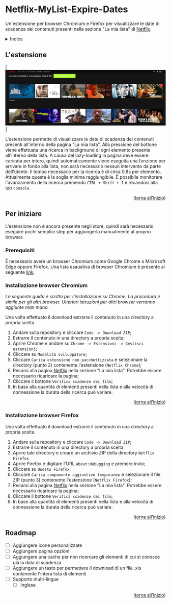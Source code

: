 <a name="readme-top"></a>

# Netflix-MyList-Expire-Dates
Un'estensione per browser Chromium e Firefox per visualizzare le date di scadenza dei contenuti presenti nella sezione "La mia lista" di <a href="https://www.netflix.com">Netflix</a>.

<!-- TABLE OF CONTENTS -->
<details>
  <summary>Indice</summary>
  <ol>
    <li>
      <a href="#lestensione">L'estensione</a>
    </li>
    <li>
      <a href="#per-iniziare">Per iniziare</a>
      <ul>
        <li><a href="#installazione-browser-chromium">Installazione browser Chromium</a></li>
        <li><a href="#installazione-browser-firefox">Installazione browser Firefox</a></li>
      </ul>
    </li>
    <li><a href="#roadmap">Roadmap</a></li>
  </ol>
</details>



<!-- ABOUT THE PROJECT -->
## L'estensione

[![Screen Shot][product-screenshot]]

L'estensione permette di visualizzare le date di scadenza dei contenuti presenti all'interno della pagina "La mia lista".
Alla pressione del bottone viene effettuata una ricerca in background di ogni elemento presente all'interno della lista.
A causa del lazy-loading la pagina deve essere caricata per intero, quindi automaticamente viene eseguita una funzione per arrivare in fondo alla lista, non sarà necessario nessun intervento da parte dell'utente.
Il tempo necessario per la ricerca è di circa 0.8s per elemento. Attualmente questa è la soglia minima raggiungibile.
È possibile monitorare l'avanzamento della ricerca premendo `CTRL + Shift + I` e recandosi alla tab `console`.

<p align="right">(<a href="#readme-top">torna all'inizio</a>)</p>

<!-- GETTING STARTED -->
## Per iniziare

L'estensione non è ancora presente negli store, quindi sarà necessario eseguire pochi semplici step per aggiungerla manualmente al proprio browser.

### Prerequisiti

È necessario avere un browser Chromium come Google Chrome o Microsoft Edge oppure Firefox.
Una lista esaustiva di browser Chromium è presente al seguente <a href="https://it.wikipedia.org/wiki/Chromium#Browser_basati_su_Chromium">link</a>.

### Installazione browser Chromium

_La seguente guida è scritta per l'installazione su Chrome. La procedura è simile per gli altri browser. Ulteriori istruzioni per altri browser verranno aggiunte man mano._

Una volta effettuato il download estrarre il contenuto in una directory a propria scelta.

1. Andare sulla repository e cliccare `Code -> Download ZIP`;
2. Estrarre il contenuto in una directory a propria scelta;
3. Aprire Chrome e andare su `Chrome -> Estensioni -> Gestisci estensioni`;
4. Cliccare su `Modalità sviluppatore`;
5. Cliccare `Carica estensione non pacchettizzata` e selezionare la directory (punto 2) contenente l'estensione (`Netflix Chrome`);
6. Recarsi alla pagina <a href="https://www.netflix.com/browse/my-list">Netflix</a> nella sezione "La mia lista". Potrebbe essere necessario ricaricare la pagina;
7. Cliccare il bottone `Verifica scadenze dei film`;
8. In base alla quantità di elementi presenti nella lista e alla velocità di connessione la durata della ricerca può variare.

<p align="right">(<a href="#readme-top">torna all'inizio</a>)</p>

### Installazione browser Firefox

Una volta effettuato il download estrarre il contenuto in una directory a propria scelta.

1. Andare sulla repository e cliccare `Code -> Download ZIP`;
2. Estrarre il contenuto in una directory a propria scelta;
3. Aprire tale directory e creare un archivio ZIP della directory `Netflix Firefox`
4. Aprire Firefox e digitare l'URL `about:debugging` e premere invio;
5. Cliccare su `Questo Firefox`;
6. Cliccare `Carica componente aggiuntivo temporaneo` e selezionare il file ZIP (punto 3) contenente l'estensione (`Netflix Firefox`);
7. Recarsi alla pagina <a href="https://www.netflix.com/browse/my-list">Netflix</a> nella sezione "La mia lista". Potrebbe essere necessario ricaricare la pagina;
8. Cliccare il bottone `Verifica scadenze dei film`;
9. In base alla quantità di elementi presenti nella lista e alla velocità di connessione la durata della ricerca può variare.

<p align="right">(<a href="#readme-top">torna all'inizio</a>)</p>

<!-- ROADMAP -->
## Roadmap

- [ ] Aggiungere icone personalizzate
- [ ] Aggiungere pagina opzioni
- [ ] Aggiungere una cache per non ricercare gli elementi di cui si conosce già la data di scadenza
- [ ] Aggiungere un tasto per permettere il download di un file .xls contenente l'intera lista di elementi
- [ ] Supporto multi-lingue
    - [ ] Inglese

<p align="right">(<a href="#readme-top">torna all'inizio</a>)</p>

<!-- MARKDOWN LINKS & IMAGES -->
[product-screenshot]: img/-11.59.png
